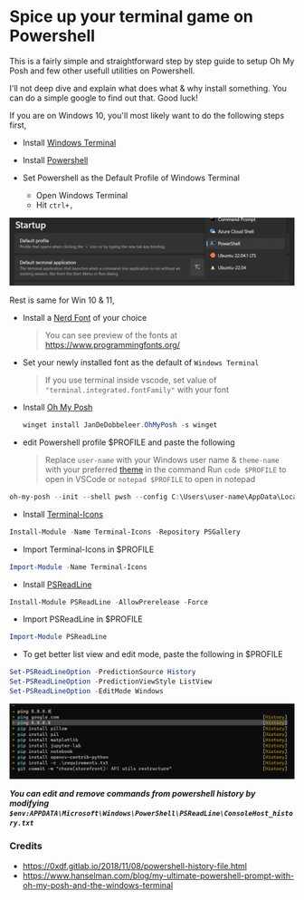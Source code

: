 # Spice up your terminal game on Powershell

This is a fairly simple and straightforward step by step guide to setup Oh My Posh and few other usefull utilities on Powershell.

I'll not deep dive and explain what does what & why install something. You can do a simple google to find out that. Good luck!

If you are on Windows 10, you'll most likely want to do the following steps first,

- Install [Windows Terminal](https://apps.microsoft.com/store/detail/windows-terminal/9N0DX20HK701?hl=en-bd&gl=bd)
- Install [Powershell](https://apps.microsoft.com/store/detail/powershell/9MZ1SNWT0N5D?hl=en-bd&gl=bd)
- Set Powershell as the Default Profile of Windows Terminal

  - Open Windows Terminal
  - Hit `ctrl+,`

![default-profile-powershell](../.gitbook/assets/default-profile-powershell.png)

Rest is same for Win 10 & 11,

- Install a [Nerd Font](https://www.nerdfonts.com/font-downloads) of your choice
  > You can see preview of the fonts at https://www.programmingfonts.org/
- Set your newly installed font as the default of `Windows Terminal`
  > If you use terminal inside vscode, set value of `"terminal.integrated.fontFamily"` with your font
- Install [Oh My Posh](https://ohmyposh.dev/)
  ```powershell
  winget install JanDeDobbeleer.OhMyPosh -s winget
  ```
- edit Powershell profile $PROFILE and paste the following
  > Replace `user-name` with your Windows user name & `theme-name` with your preferred [theme](https://ohmyposh.dev/docs/themes) in the command
  > Run `code $PROFILE` to open in VSCode or `notepad $PROFILE` to open in notepad

```powershell
oh-my-posh --init --shell pwsh --config C:\Users\user-name\AppData\Local\Programs\oh-my-posh\themes\theme-name.omp.json | Invoke-Expression
```

- Install [Terminal-Icons](https://github.com/devblackops/Terminal-Icons)

```powershell
Install-Module -Name Terminal-Icons -Repository PSGallery
```

- Import Terminal-Icons in $PROFILE

```powershell
Import-Module -Name Terminal-Icons
```

- Install [PSReadLine](https://github.com/PowerShell/PSReadLine)

```powershell
Install-Module PSReadLine -AllowPrerelease -Force
```

- Import PSReadLine in $PROFILE

```powershell
Import-Module PSReadLine
```

- To get better list view and edit mode, paste the following in $PROFILE

```powershell
Set-PSReadLineOption -PredictionSource History
Set-PSReadLineOption -PredictionViewStyle ListView
Set-PSReadLineOption -EditMode Windows
```

![PSReadLine](../.gitbook/assets/psreadline.png)

**_You can edit and remove commands from powershell history by modifying `$env:APPDATA\Microsoft\Windows\PowerShell\PSReadLine\ConsoleHost_history.txt`_**

### Credits

- https://0xdf.gitlab.io/2018/11/08/powershell-history-file.html
- https://www.hanselman.com/blog/my-ultimate-powershell-prompt-with-oh-my-posh-and-the-windows-terminal
